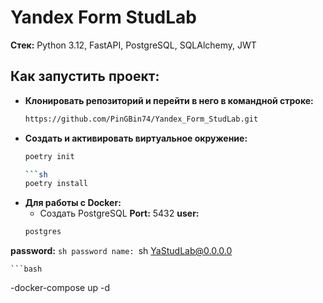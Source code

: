 # Yandex Form StudLab

**Стек:** Python 3.12, FastAPI, PostgreSQL, SQLAlchemy, JWT

## Как запустить проект:

- **Клонировать репозиторий и перейти в него в командной строке:**
    ```sh
    https://github.com/PinGBin74/Yandex_Form_StudLab.git

- **Создать и активировать виртуальное окружение:**
    ```sh
    poetry init
  
    ```sh
    poetry install

- **Для работы с Docker:**
    - Создать PostgreSQL
    **Port:** 5432
    **user:**
    ```sh
    postgres
**password:**
    ```sh
  password
    name:
    ```sh
    YaStudLab@0.0.0.0

    ```bash
  -docker-compose up -d

